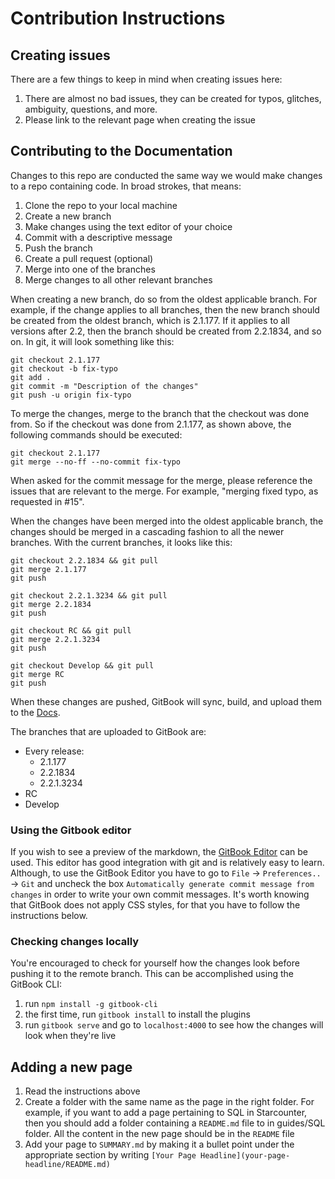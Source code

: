 # Contribution Instructions

## Creating issues

There are a few things to keep in mind when creating issues here:

1. There are almost no bad issues, they can be created for typos, glitches, ambiguity, questions, and more. 
2. Please link to the relevant page when creating the issue

## Contributing to the Documentation

Changes to this repo are conducted the same way we would make changes to a repo containing code. In broad strokes, that means:

1. Clone the repo to your local machine
2. Create a new branch
3. Make changes using the text editor of your choice
4. Commit with a descriptive message
5. Push the branch
6. Create a pull request (optional)
7. Merge into one of the branches
8. Merge changes to all other relevant branches

When creating a new branch, do so from the oldest applicable branch. For example, if the change applies to all branches, then the new branch should be created from the oldest branch, which is 2.1.177. If it applies to all versions after 2.2, then the branch should be created from 2.2.1834, and so on. In git, it will look something like this:

```git
git checkout 2.1.177
git checkout -b fix-typo
git add .
git commit -m "Description of the changes"
git push -u origin fix-typo
```

To merge the changes, merge to the branch that the checkout was done from. So if the checkout was done from 2.1.177, as shown above, the following commands should be executed:

```git
git checkout 2.1.177
git merge --no-ff --no-commit fix-typo
```

When asked for the commit message for the merge, please reference the issues that are relevant to the merge. For example, "merging fixed typo, as requested in #15". 

When the changes have been merged into the oldest applicable branch, the changes should be merged in a cascading fashion to all the newer branches. With the current branches, it looks like this:

```
git checkout 2.2.1834 && git pull
git merge 2.1.177
git push

git checkout 2.2.1.3234 && git pull
git merge 2.2.1834
git push

git checkout RC && git pull
git merge 2.2.1.3234
git push

git checkout Develop && git pull
git merge RC
git push
```

When these changes are pushed, GitBook will sync, build, and upload them to the [Docs](https://docs.starcounter.io/).

The branches that are uploaded to GitBook are:

* Every release:
    * 2.1.177
    * 2.2.1834
    * 2.2.1.3234
* RC
* Develop

### Using the Gitbook editor

If you wish to see a preview of the markdown, the [GitBook Editor](https://www.gitbook.com/editor) can be used. This editor has good integration with git and is relatively easy to learn. Although, to use the GitBook Editor you have to go to `File` -> `Preferences..` -> `Git` and uncheck the box `Automatically generate commit message from changes` in order to write your own commit messages. It's worth knowing that GitBook does not apply CSS styles, for that you have to follow the instructions below.

### Checking changes locally

You're encouraged to check for yourself how the changes look before pushing it to the remote branch. This can be accomplished using the GitBook CLI:

1. run `npm install -g gitbook-cli`
2. the first time, run `gitbook install` to install the plugins
3. run `gitbook serve` and go to `localhost:4000` to see how the changes will look when they're live

## Adding a new page

1. Read the instructions above
2. Create a folder with the same name as the page in the right folder. For example, if you want to add a page pertaining to SQL in Starcounter, then you should add a folder containing a `README.md` file to in guides/SQL folder. All the content in the new page should be in the `README` file
3. Add your page to `SUMMARY.md` by making it a bullet point under the appropriate section by writing `[Your Page Headline](your-page-headline/README.md)`
